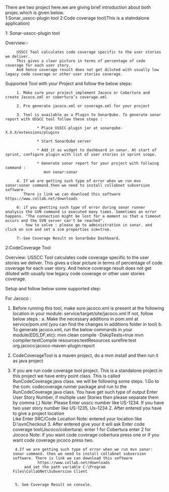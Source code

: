 There are two project here.we are giving brief  introduction about both projec.which is given below.  
  1:Sonar_usscc-plugin tool
  2:Code coverage tool(This is a statndalone application)
  
1: Sonar-usscc-plugin tool

Overview:- 

         USSCC Tool calculates code coverage specific to the user stories we deliver.
         This gives a clear picture in terms of percentage of code coverage for each user story.
         And hence coverage result does not get diluted with usually low legacy code coverage or other user stories coverage.   

Supported Tool with your Project and follow the below steps:
        
         1. Make sure your project implement Jacoco or Cobertura and create Jacoco.xml or cobertura’s coverage.xml
         
         2. Pre generate jacoco.xml or coverage.xml for your project
         
         3. Tool is available as a Plugin to SonarQube. To generate sonar report with USSCC tool follow these steps :

                  * Place USSCC-plugin jar at sonarqube-X.X.X/extensions/plugins

                  * Start SonarQube server

                  * Add it as widget to dashboard in sonar. At start of sprint, configure plugin with list of user stories in sprint scope.

                  * Generate sonar report for your project with follwing command :
                     mvn sonar:sonar
        
         4. If we are getting such type of error when we run mvn sonar:sonar command.then we need to install collabnet subversion software.
            There is link we can download this software     https://www.collab.net/downloads

         6: if you geetting such type of error during sonar runner analysis the SVN command is executed many times. Sometimes an error happens. "The connection might be lost for a moment so that a timeout occurs and the SVN server can't be reached".
             how to solve : please go to administration in sonar. and click on scm and set a scm properties scm=true.
             
         7:-See Coverage Result on SonarQube Dashboard.     
         
         
         
2:CodeCoverage Tool     

Overview: 
         USSCC Tool calculates code coverage specific to the user stories we deliver.
         This gives a clear picture in terms of percentage of code coverage for each user story.
         And hence coverage result does not get diluted with usually low legacy code coverage or other user stories coverage.   

Setup and follow below some supported  step:

For Jacoco :
1) Before running this tool, make sure jacoco.xml is present at the following location in your module: service/target/site/jacoco.xml
	If not, follow below steps : 
	a. Make the necessary additions in pom.xml at service/pom.xml (you can find the changes in additions folder in tool)
	b. To generate jacoco.xml, run the below commands in your module(EDS,DF,etc):
		mvn clean compile -DskipTests=true
		mvn compiler:testCompile resources:testResources surefire:test org.jacoco:jacoco-maven-plugin:report
		
2) CodeCoverageTool is a maven project, do a mvn install and then run it as java project

3) If you are run code coverage tool project. This is a standalone project.in this project we have entry point class. This is called  RunCodeCoverage.java class.
   we will be following some steps.
       1.Go to the com. codecoverage.runner package and  run  to the RunCodeCoverage  java class.
         You have get such type of output
              Enter User Story Number, if multiple user Stories then please separate them       by comma (,)
        Note: Please Enter usscc number like US-1234. If you have two user story number like US-1235, Us-1234
       2. After entered you have to give a project location  
          Like Enter SRC/Code Location
          Note: entered your location like D:\svnCheckout
       3. After entered give your it will ask
         Enter code coverage tool(Jococo/cobertura):
          enter 1 for Cobertura
          enter 2 for Jococo
          Note: if you want  code coverage cobertura press one or if you want  code coverage jococo press two.

        4.If we are getting such type of error when we run mvn sonar: sonar command. then we need to install collabnet subversion software. There is link we can download this software 
                  https://www.collab.net/downloads
            and set the path variable C:\Program Files\CollabNet\Subversion Client


        5. See Coverage Result on console.





